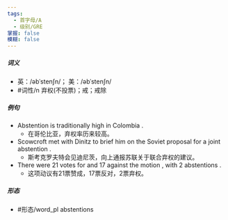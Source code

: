 ```yaml
---
tags:
  - 首字母/A
  - 级别/GRE
掌握: false
模糊: false
---
```

##### 词义
- 英：/əbˈstenʃn/； 美：/əbˈstenʃn/
- #词性/n  弃权(不投票)；戒；戒除
##### 例句
- Abstention is traditionally high in Colombia .
	- 在哥伦比亚，弃权率历来较高。
- Scowcroft met with Dinitz to brief him on the Soviet proposal for a joint abstention .
	- 斯考克罗夫特会见迪尼茨，向上通报苏联关于联合弃权的建议。
- There were 21 votes for and 17 against the motion , with 2 abstentions .
	- 这项动议有21票赞成，17票反对，2票弃权。
##### 形态
- #形态/word_pl abstentions
